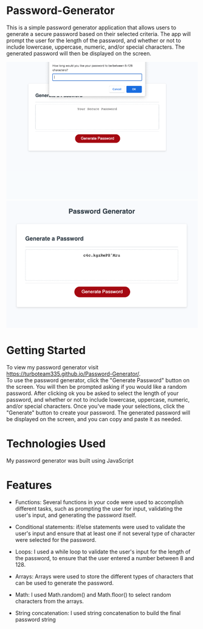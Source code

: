 # Password-Generator

This is a simple password generator application that allows users to generate a secure password based on their selected criteria. The app will prompt the user for the length of the password, and whether or not to include lowercase, uppercase, numeric, and/or special characters. The generated password will then be displayed on the screen.

![portfolio demo](./assets/img/Screenshot-1.png)
![portfolio demo](./assets/img/Screenshot-2.png)

# Getting Started
To view my password generator visit https://turboteam335.github.io/Password-Generator/.  
To use the password generator, click the "Generate Password" button on the screen. You will then be prompted asking if you would like a random password. After clicking ok you be asked to select the length of your password, and whether or not to include lowercase, uppercase, numeric, and/or special characters. Once you've made your selections, click the "Generate" button to create your password. The generated password will be displayed on the screen, and you can copy and paste it as needed.

# Technologies Used
My password generator was built using JavaScript 

# Features 
- Functions: Several functions in your code were used to accomplish different tasks, such as prompting the user for input, validating the user's input, and generating the password itself.

- Conditional statements: if/else statements were used to validate the user's input and ensure that at least one if not several type of character were selected for the password.

- Loops: I used a while loop to validate the user's input for the length of the password, to ensure that the user entered a number between 8 and 128.

- Arrays: Arrays were used to store the different types of characters that can be used to generate the password.

- Math: I used Math.random() and Math.floor() to select random characters from the arrays.

- String concatenation: I used string concatenation to build the final password string